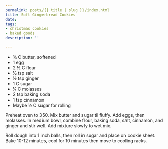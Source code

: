 ```yaml
---
permalink: posts/{{ title | slug }}/index.html
title: Soft Gingerbread Cookies
date: 
tags:
- christmas cookies
- baked goods
description: ''

---
```

* ¾ C butter, softened
* 1 egg
* 2 ½ C flour
* ½ tsp salt
* ½ tsp ginger
* 1 C sugar
* ¼ C molasses
* 2 tsp baking soda
* 1 tsp cinnamon
* Maybe ½ C sugar for rolling

Preheat oven to 350. Mix butter and sugar til fluffy. Add eggs, then molasses. In medium bowl, combine flour, baking soda, salt, cinnamon, and ginger and stir well. Add mixture slowly to wet mix.

Roll dough into 1 inch balls, then roll in sugar and place on cookie sheet. Bake 10-12 minutes, cool for 10 minutes then move to cooling racks.